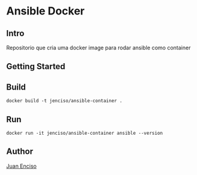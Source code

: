 # Ansible Docker

## Intro

Repositorio que cria uma docker image para rodar ansible como container

## Getting Started

## Build

```shell
docker build -t jenciso/ansible-container .
```

## Run

```shell
docker run -it jenciso/ansible-container ansible --version
```

## Author

[Juan Enciso](mailto:juan.enciso@gmail.com)
